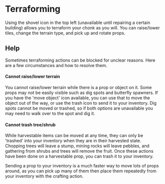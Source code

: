 # Terraforming

Using the shovel icon in the top left (unavailable until repairing a certain building) allows you to terraform your chonk as you will.
You can raise/lower tiles, change the terrain type, and pick up and rotate props.

## Help

Sometimes terraforming actions can be blocked for unclear reasons.
Here are a few circumstances and how to resolve them.

#### Cannot raise/lower terrain

You cannot raise/lower terrain while there is a prop or object on it. Some props may not be easily visible such as dig spots and butterfly spawners.
If you have the 'move object' icon available, you can use that to move the object out of the way, or use the trash icon to send it to your inventory.
Dig spots cannot be moved or trashed, so if both options are unavailable you may need to walk over to the spot and dig it.

#### Cannot trash tree/shrub

While harvestable items can be moved at any time, they can only be 'trashed' into your inventory when they are in their harvested state.
Chopping trees will leave a stump, mining rocks will leave pebbles, and gathering from shrubs and trees will remove the fruit.
Once these actions have been done on a harvestable prop, you can trash it to your inventory.

Sending a prop to your inventory is a much faster way to move lots of props around, as you can pick up many of them then place them repeatedly from your inventory with the crafting action.